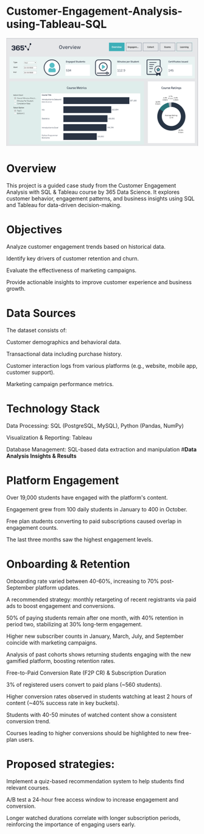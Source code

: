 # Customer-Engagement-Analysis-using-Tableau-SQL

![Alt text](https://github.com/priyaavijay/Customer-Engagement-Analysis-using-Tableau-SQL/blob/main/Dashboard.png)

# **Overview**

This project is a guided case study from the Customer Engagement Analysis with SQL & Tableau course by 365 Data Science. It explores customer behavior, engagement patterns, and business insights using SQL and Tableau for data-driven decision-making.

# **Objectives**

Analyze customer engagement trends based on historical data.

Identify key drivers of customer retention and churn.

Evaluate the effectiveness of marketing campaigns.

Provide actionable insights to improve customer experience and business growth.

# **Data Sources**

The dataset consists of:

Customer demographics and behavioral data.

Transactional data including purchase history.

Customer interaction logs from various platforms (e.g., website, mobile app, customer support).

Marketing campaign performance metrics.

# **Technology Stack**

Data Processing: SQL (PostgreSQL, MySQL), Python (Pandas, NumPy)

Visualization & Reporting: Tableau

Database Management: SQL-based data extraction and manipulation
#**Data Analysis Insights & Results**

# **Platform Engagement**

Over 19,000 students have engaged with the platform's content.

Engagement grew from 100 daily students in January to 400 in October.

Free plan students converting to paid subscriptions caused overlap in engagement counts.

The last three months saw the highest engagement levels.

# **Onboarding & Retention**

Onboarding rate varied between 40-60%, increasing to 70% post-September platform updates.

A recommended strategy: monthly retargeting of recent registrants via paid ads to boost engagement and conversions.

50% of paying students remain after one month, with 40% retention in period two, stabilizing at 30% long-term engagement.

Higher new subscriber counts in January, March, July, and September coincide with marketing campaigns.

Analysis of past cohorts shows returning students engaging with the new gamified platform, boosting retention rates.

Free-to-Paid Conversion Rate (F2P CR) & Subscription Duration

3% of registered users convert to paid plans (~560 students).

Higher conversion rates observed in students watching at least 2 hours of content (~40% success rate in key buckets).

Students with 40-50 minutes of watched content show a consistent conversion trend.

Courses leading to higher conversions should be highlighted to new free-plan users.

# **Proposed strategies:**

Implement a quiz-based recommendation system to help students find relevant courses.

A/B test a 24-hour free access window to increase engagement and conversion.

Longer watched durations correlate with longer subscription periods, reinforcing the importance of engaging users early.
